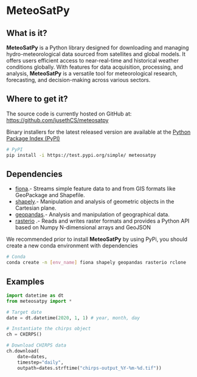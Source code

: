 # MeteoSatPy

## What is it?
**MeteoSatPy** is a Python library designed for downloading and managing hydro-meteorological data sourced from satellites and global models. It offers users efficient access to near-real-time and historical weather conditions globally. With features for data acquisition, processing, and analysis, **MeteoSatPy** is a versatile tool for meteorological research, forecasting, and decision-making across various sectors. 

## Where to get it?
The source code is currently hosted on GitHub at:
https://github.com/jusethCS/meteosatpy

Binary installers for the latest released version are available at the [Python
Package Index (PyPI)](https://test.pypi.org/project/meteosatpy/)

```sh
# PyPI
pip install -i https://test.pypi.org/simple/ meteosatpy
```

## Dependencies
- [fiona](https://fiona.readthedocs.io/en/stable/README.html).- Streams simple feature data to and from GIS formats like GeoPackage and Shapefile.
- [shapely](https://shapely.readthedocs.io/en/stable/).- Manipulation and analysis of geometric objects in the Cartesian plane.
- [geopandas](https://readthedocs.org/projects/geopandas/).- Analysis and manipulation of geographical data.
- [rasterio](https://rasterio.readthedocs.io/en/stable/) .- Reads and writes raster formats and provides a Python API based on Numpy N-dimensional arrays and GeoJSON

We recommended prior to install **MeteoSatPy** by using PyPi, you should create a new conda environment with dependencies

```sh
# Conda
conda create -n [env_name] fiona shapely geopandas rasterio rclone
```

## Examples

```python
import datetime as dt
from meteosatpy import *

# Target date
date = dt.datetime(2020, 1, 1) # year, month, day

# Instantiate the chirps object
ch = CHIRPS()

# Download CHIRPS data
ch.download(
    date=dates, 
    timestep="daily", 
    outpath=dates.strftime("chirps-output_%Y-%m-%d.tif"))
```